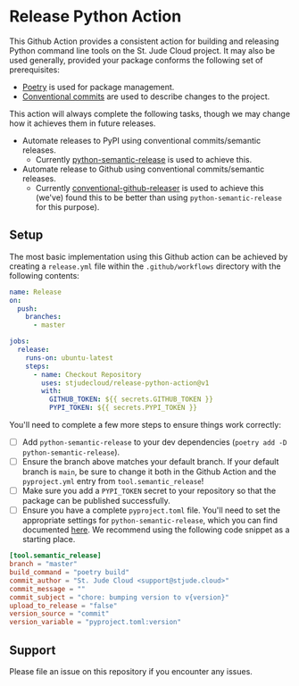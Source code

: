 # Release Python Action

This Github Action provides a consistent action for building and releasing
Python command line tools on the St. Jude Cloud project. It may also be used
generally, provided your package conforms the following set of prerequisites:

- [Poetry] is used for package management.
- [Conventional commits] are used to describe changes to the project.

This action will always complete the following tasks, though we may change how
it achieves them in future releases.

- Automate releases to PyPI using conventional commits/semantic releases.
    - Currently [python-semantic-release] is used to achieve this.
- Automate release to Github using conventional commits/semantic releases.
    - Currently [conventional-github-releaser] is used to achieve this (we've)
      found this to be better than using `python-semantic-release` for this
      purpose).

## Setup

The most basic implementation using this Github action can be achieved by
creating a `release.yml` file within the `.github/workflows` directory with the
following contents:

```yaml
name: Release
on:
  push:
    branches:
      - master

jobs:
  release:
    runs-on: ubuntu-latest
    steps:
      - name: Checkout Repository
        uses: stjudecloud/release-python-action@v1
        with:
          GITHUB_TOKEN: ${{ secrets.GITHUB_TOKEN }}
          PYPI_TOKEN: ${{ secrets.PYPI_TOKEN }}
```

You'll need to complete a few more steps to ensure things work correctly:

- [ ] Add `python-semantic-release` to your dev dependencies (`poetry add -D python-semantic-release`).
- [ ] Ensure the branch above matches your default branch. If your default 
      branch is `main`, be sure to change it both in the Github Action and
      the `pyproject.yml` entry from `tool.semantic_release`! 
- [ ] Make sure you add a `PYPI_TOKEN` secret to your repository so that the
      package can be published successfully.
- [ ] Ensure you have a complete `pyproject.toml` file. You'll need to set the
      appropriate settings for `python-semantic-release`, which you can find
      documented
      [here](https://python-semantic-release.readthedocs.io/en/latest/#getting-started).
      We recommend using the following code snippet as a starting place.

```toml
[tool.semantic_release]
branch = "master"
build_command = "poetry build"
commit_author = "St. Jude Cloud <support@stjude.cloud>"
commit_message = ""
commit_subject = "chore: bumping version to v{version}"
upload_to_release = "false"
version_source = "commit"
version_variable = "pyproject.toml:version"
```

## Support

Please file an issue on this repository if you encounter any issues.

[Poetry]: https://python-poetry.org/
[Conventional commits]: https://www.conventionalcommits.org/en/v1.0.0-beta.2/
[python-semantic-release]: https://python-semantic-release.readthedocs.io/en/latest/
[conventional-github-releaser]: https://www.npmjs.com/package/conventional-github-releaser
